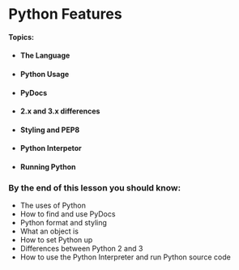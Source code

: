 # Python Features

#### **Topics:**

* #### The Language
* #### Python Usage
* #### PyDocs
* #### 2.x and 3.x differences
* #### Styling and PEP8
* #### Python Interpetor
* #### Running Python



### By the end of this lesson you should know:

* The uses of Python
* How to find and use PyDocs
* Python format and styling
* What an object is
* How to set Python up
* Differences between Python 2 and 3
* How to use the Python Interpreter and run Python source code



